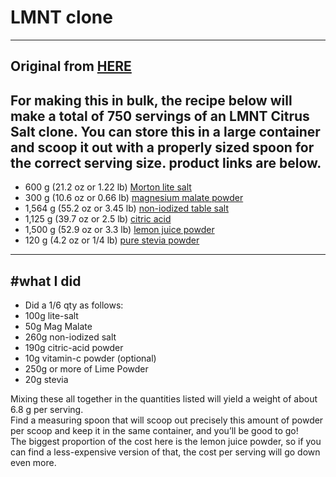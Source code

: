 # LMNT clone
---
Original from [HERE](https://www.glennfrazee.com/misc-topics/lmnt-citrus-salt-clone#recipe)
---
For making this in bulk, the recipe below will make a total of 750 servings of an
LMNT Citrus Salt clone.  You can store this in a large container and scoop it out
with a properly sized spoon for the correct serving size.  product links are below.
---
* 600 g (21.2 oz or 1.22 lb) [Morton lite salt](https://a.co/d/9wBgBsV)
* 300 g (10.6 oz or 0.66 lb) [magnesium malate powder](https://a.co/d/aCr6nCW)
* 1,564 g (55.2 oz or 3.45 lb) [non-iodized table salt](https://a.co/d/giOETTm)
* 1,125 g (39.7 oz or 2.5 lb) [citric acid](https://a.co/d/2wtiCJ6)
* 1,500 g (52.9 oz or 3.3 lb) [lemon juice powder](https://a.co/d/3b5na4F)
* 120 g (4.2 oz or 1/4 lb) [pure stevia powder](https://a.co/d/iBK0XUt)
---
#what I did
---
* Did a 1/6 qty as follows:
* 100g lite-salt
* 50g Mag Malate
* 260g non-iodized salt
* 190g citric-acid powder
* 10g vitamin-c powder (optional)
* 250g or more of Lime Powder
* 20g stevia

Mixing these all together in the quantities listed will yield a weight of about 6.8 g per serving.  
Find a measuring spoon that will scoop out precisely this amount of powder per scoop and keep
it in the same container, and you’ll be good to go!  
The biggest proportion of the cost here is the lemon juice powder, so if you can find a 
less-expensive version of that, the cost per serving will go down even more.


